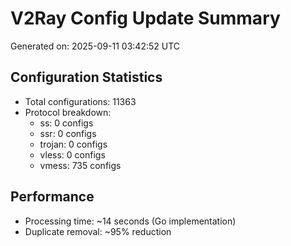 # V2Ray Config Update Summary
Generated on: 2025-09-11 03:42:52 UTC

## Configuration Statistics
- Total configurations: 11363
- Protocol breakdown:
  - ss: 0 configs
  - ssr: 0 configs
  - trojan: 0 configs
  - vless: 0 configs
  - vmess: 735 configs

## Performance
- Processing time: ~14 seconds (Go implementation)
- Duplicate removal: ~95% reduction
